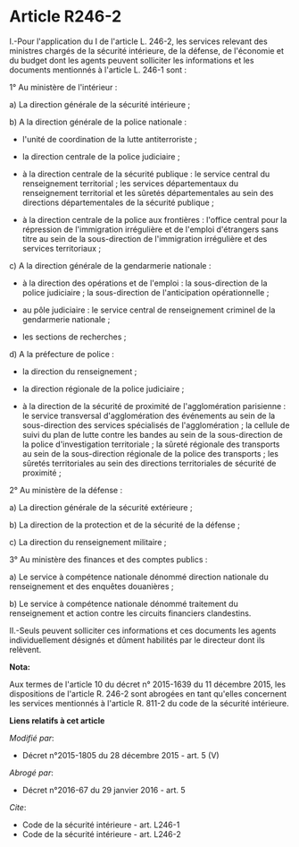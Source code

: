 # Article R246-2

I.-Pour l'application du I de l'article L. 246-2, les services relevant des ministres chargés de la sécurité intérieure, de
la défense, de l'économie et du budget dont les agents peuvent solliciter les informations et les documents mentionnés à
l'article L. 246-1 sont : 

1° Au ministère de l'intérieur : 

a) La direction générale de la sécurité intérieure ; 

b) A la direction générale de la police nationale :

- l'unité de coordination de la lutte antiterroriste ;

- la direction centrale de la police judiciaire ;

- à la direction centrale de la sécurité publique : le service central du renseignement territorial ; les services
départementaux du renseignement territorial et les sûretés départementales au sein des directions départementales de la
sécurité publique ;

- à la direction centrale de la police aux frontières : l'office central pour la répression de l'immigration irrégulière et
de l'emploi d'étrangers sans titre au sein de la sous-direction de l'immigration irrégulière et des services territoriaux ; 

c) A la direction générale de la gendarmerie nationale :

- à la direction des opérations et de l'emploi : la sous-direction de la police judiciaire ; la sous-direction de
l'anticipation opérationnelle ;

- au pôle judiciaire : le       service central de renseignement criminel de la gendarmerie nationale  ;

- les sections de recherches ; 

d) A la préfecture de police :

- la direction du renseignement ;

- la direction régionale de la police judiciaire ;

- à la direction de la sécurité de proximité de l'agglomération parisienne : le service transversal d'agglomération des
événements au sein de la sous-direction des services spécialisés de l'agglomération ; la cellule de suivi du plan de lutte
contre les bandes au sein de la sous-direction de la police d'investigation territoriale ; la sûreté régionale des transports
au sein de la sous-direction régionale de la police des transports ; les sûretés territoriales au sein des directions
territoriales de sécurité de proximité ; 

2° Au ministère de la défense : 

a) La direction générale de la sécurité extérieure ; 

b) La direction de la protection et de la sécurité de la défense ; 

c) La direction du renseignement militaire ; 

3° Au ministère des finances et des comptes publics : 

a) Le service à compétence nationale dénommé direction nationale du renseignement et des enquêtes douanières ; 

b) Le service à compétence nationale dénommé traitement du renseignement et action contre les circuits financiers
clandestins. 

II.-Seuls peuvent solliciter ces informations et ces documents les agents individuellement désignés et dûment habilités par
le directeur dont ils relèvent.

**Nota:**

Aux termes de l'article 10 du décret n° 2015-1639 du 11 décembre 2015, les dispositions de l'article R. 246-2 sont abrogées
en tant qu'elles concernent les services mentionnés à l'article R. 811-2 du code de la sécurité intérieure.

**Liens relatifs à cet article**

_Modifié par_:

  - Décret n°2015-1805 du 28 décembre 2015 - art. 5 (V)

_Abrogé par_:

  - Décret n°2016-67 du 29 janvier 2016 - art. 5

_Cite_:

  - Code de la sécurité intérieure - art. L246-1
  - Code de la sécurité intérieure - art. L246-2
